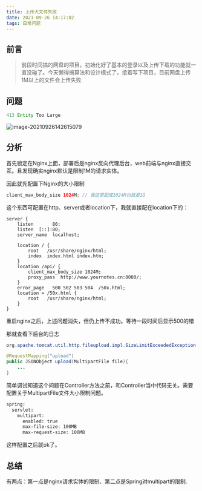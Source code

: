 ```yaml
---
title: 上传大文件失败
date: 2021-09-26 14:17:02
tags: 日常问题
---
```


## 前言

> 前段时间搞的网盘的项目，初始化好了基本的登录以及上传下载的功能就一直没碰了。今天懒得搞算法和设计模式了，接着写下项目，目前网盘上传1M以上的文件会上传失败



## 问题

```java
413 Entity Too Large
```

![image-20210926142615079](https://gitee.com/Jasper-zh/image_host/raw/master/image-20210926142615079.png)



## 分析

首先锁定在Nginx上面，部署后是nginx反向代理后台，web前端与nginx直接交互。且发现确实nginx默认是限制1M的请求实体。

因此就先配置下Nginx的大小限制

```java
client_max_body_size 1024M; // 我这里配成1024M也就是1G
```

这个东西可配置在http、server或者location下，我就直接配在location下的：

```nginx
server {
    listen       80;
    listen  [::]:80;
    server_name  localhost;

    location / {
        root   /usr/share/nginx/html;
        index  index.html index.htm;
    }
    location /api/ {
        client_max_body_size 1024M;
        proxy_pass  http://www.yournotes.cn:8080/;
    }
    error_page   500 502 503 504  /50x.html;
    location = /50x.html {
        root   /usr/share/nginx/html;
    }
}
```

重启nginx之后，上述问题消失，但仍上传不成功。等待一段时间后显示500的错

那就查看下后台的日志

```java
org.apache.tomcat.util.http.fileupload.impl.SizeLimitExceededException: the request was rejected because its size (22960862) exceeds the configured maximum (10485760)
```

```java
@RequestMapping("upload")
public JSONObject upload(MultipartFile file){
    ...   
}
```

简单调试知道这个问题在Controller方法之前，和Controller当中代码无关。需要配置关于MultipartFile文件大小限制问题。

```apache
spring:
  servlet:
    multipart:
      enabled: true
      max-file-size: 100MB
      max-request-size: 100MB
```

这样配置之后就ok了。



## 总结

有两点：第一点是nginx请求实体的限制、第二点是Spring对multipart的限制.

